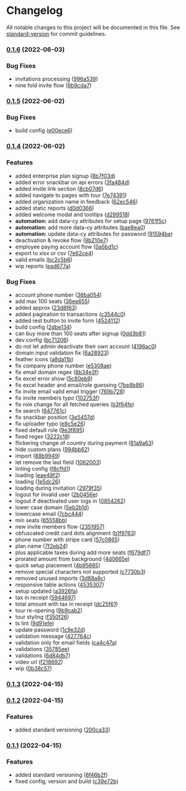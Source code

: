 # Changelog

All notable changes to this project will be documented in this file. See [standard-version](https://github.com/conventional-changelog/standard-version) for commit guidelines.

### [0.1.6](https://github.com/GrowthDay/GrowthDayEnterpriseUI/compare/v0.1.5...v0.1.6) (2022-06-03)


### Bug Fixes

* invitations processing ([996a539](https://github.com/GrowthDay/GrowthDayEnterpriseUI/commit/996a539d4d6c82c891c1e62528f820f8e01a3f45))
* nine fold invite flow ([6b9cda7](https://github.com/GrowthDay/GrowthDayEnterpriseUI/commit/6b9cda7c215b3a73d951d91890eca9f74cdbc558))

### [0.1.5](https://github.com/GrowthDay/GrowthDayEnterpriseUI/compare/v0.1.4...v0.1.5) (2022-06-02)


### Bug Fixes

* build config ([e00ece6](https://github.com/GrowthDay/GrowthDayEnterpriseUI/commit/e00ece6f862d3d3a9ff5b88409a557efdff7367e))

### [0.1.4](https://github.com/GrowthDay/GrowthDayEnterpriseUI/compare/v0.1.3...v0.1.4) (2022-06-02)


### Features

* added enterprise plan signup ([8b7f03d](https://github.com/GrowthDay/GrowthDayEnterpriseUI/commit/8b7f03ddddfda536d6309227b23d7395e12eef59))
* added error snackbar on api errors ([3fa484d](https://github.com/GrowthDay/GrowthDayEnterpriseUI/commit/3fa484df23efcc1fcbf8a87471e31be00cdf656a))
* added invite link section ([8cb07d6](https://github.com/GrowthDay/GrowthDayEnterpriseUI/commit/8cb07d6f8383549ad9f0a642632432b46bdb47cc))
* added navigate to pages with tour ([7e74391](https://github.com/GrowthDay/GrowthDayEnterpriseUI/commit/7e74391abca35f5d89a0ec2c794ab97518c0d37b))
* added organization name in feedback ([62ec546](https://github.com/GrowthDay/GrowthDayEnterpriseUI/commit/62ec5465f0838d4ca0e72be3f9cb85089cba89fa))
* added static reports ([d0d0366](https://github.com/GrowthDay/GrowthDayEnterpriseUI/commit/d0d0366c12765420b772ae003f5018fbcf1bdc9a))
* added welcome modal and tooltips ([d299518](https://github.com/GrowthDay/GrowthDayEnterpriseUI/commit/d299518518a4d8de94aaffcdd0a9bd97091b1802))
* **automation:** add data-cy attributes for setup page ([9761f5c](https://github.com/GrowthDay/GrowthDayEnterpriseUI/commit/9761f5c996ac5210a8bb5bef156d74fe8d1f7b0c))
* **automation:** add more data-cy attributes ([bae8ea0](https://github.com/GrowthDay/GrowthDayEnterpriseUI/commit/bae8ea0fcd0d64e66919757062c65320c8de6db4))
* **automation:** update data-cy attributes for password ([91594be](https://github.com/GrowthDay/GrowthDayEnterpriseUI/commit/91594bea1904728a4ac56292b96ae0be587edd2d))
* deactivation & revoke flow ([9b210e7](https://github.com/GrowthDay/GrowthDayEnterpriseUI/commit/9b210e7118e9bdc4622516a4453ec722eda988bd))
* employee paying account flow ([0a5bd1c](https://github.com/GrowthDay/GrowthDayEnterpriseUI/commit/0a5bd1cc9c96699d9f6c8f18009942b143a7a7c5))
* export to xlsx or csv ([7e62ce4](https://github.com/GrowthDay/GrowthDayEnterpriseUI/commit/7e62ce4889d62b194ad77faa3ac2ebc0670f0991))
* valid emails ([bc2c5b6](https://github.com/GrowthDay/GrowthDayEnterpriseUI/commit/bc2c5b69cd365b5d94ce5b76c88316be0a0f0f1a))
* wip reports ([ead677a](https://github.com/GrowthDay/GrowthDayEnterpriseUI/commit/ead677a1847a8eb884c98a10f4658d1577c3d475))


### Bug Fixes

* account phone number ([36ba054](https://github.com/GrowthDay/GrowthDayEnterpriseUI/commit/36ba054aeff3108721768877c1fa851798b8cbba))
* add max 100 seats ([36ee655](https://github.com/GrowthDay/GrowthDayEnterpriseUI/commit/36ee6559498843eb0e6f9486d6f098dde6e5f649))
* added approx ([23d8f63](https://github.com/GrowthDay/GrowthDayEnterpriseUI/commit/23d8f63888a520a06c3de1efb8bbdc4fb98bdada))
* added pagination to transactions ([c3544c0](https://github.com/GrowthDay/GrowthDayEnterpriseUI/commit/c3544c0307b8747c8b7ef4ecb62a4d15babb4212))
* added rest button to invite form ([4524112](https://github.com/GrowthDay/GrowthDayEnterpriseUI/commit/4524112aab934d765a42179e8c92de113e7f20e1))
* build config ([2dbe134](https://github.com/GrowthDay/GrowthDayEnterpriseUI/commit/2dbe1347d7c43ed2a41e70e756d0c6ef57d44d54))
* can buy more than 100 seats after signup ([0dd3b81](https://github.com/GrowthDay/GrowthDayEnterpriseUI/commit/0dd3b819a5f880da7047abe0a4c97456c40e01ab))
* dev config ([bc71206](https://github.com/GrowthDay/GrowthDayEnterpriseUI/commit/bc71206e8bec68d7c5764ae9ac8773bf9f19904a))
* do not let admin deactivate their own account ([4196ac0](https://github.com/GrowthDay/GrowthDayEnterpriseUI/commit/4196ac0f0ddad93f01a1b3fd79f2ff45f643f58d))
* domain input validation fix ([6a28923](https://github.com/GrowthDay/GrowthDayEnterpriseUI/commit/6a289233c66dd461284433c713662449215d98e4))
* feather icons ([a8da11b](https://github.com/GrowthDay/GrowthDayEnterpriseUI/commit/a8da11b95d5725ab92b23e04d68e9bf30b1210db))
* fix company phone number ([e5308ae](https://github.com/GrowthDay/GrowthDayEnterpriseUI/commit/e5308ae11c91c7900d5f9f87781b2aea4a1e1ff4))
* fix email domain regex ([8b34e3f](https://github.com/GrowthDay/GrowthDayEnterpriseUI/commit/8b34e3fb718ef4a861ed47d881ff2a38b4647fdd))
* fix excel error show ([5c80eb9](https://github.com/GrowthDay/GrowthDayEnterpriseUI/commit/5c80eb951584778246f65a2144d634838a878be5))
* fix excel header and email/role guessing ([7be8b86](https://github.com/GrowthDay/GrowthDayEnterpriseUI/commit/7be8b86b81792b259bfd11c4334409819eed50d2))
* fix invite email valid email trigger ([769b728](https://github.com/GrowthDay/GrowthDayEnterpriseUI/commit/769b728c83fa0573fa65dfeb9133163eb6c929c5))
* fix invite members typo ([102753f](https://github.com/GrowthDay/GrowthDayEnterpriseUI/commit/102753f8dcbf305d09d7202b8e18a60d18b1941f))
* fix role change for all fetched queries ([b3f64fe](https://github.com/GrowthDay/GrowthDayEnterpriseUI/commit/b3f64fe0f415865e4b5f217068aa3ef7e0fa747f))
* fix search ([847761c](https://github.com/GrowthDay/GrowthDayEnterpriseUI/commit/847761c7cfbd6e86e1048498dc59e1d7ebd92f43))
* fix snackbar position ([3e5457d](https://github.com/GrowthDay/GrowthDayEnterpriseUI/commit/3e5457de347320f8f575c5047ffc32781bfebad8))
* fix uploader typo ([e8c5e26](https://github.com/GrowthDay/GrowthDayEnterpriseUI/commit/e8c5e26366b67bc848fde7ce052d35e662db50da))
* fixed default role ([9e3f895](https://github.com/GrowthDay/GrowthDayEnterpriseUI/commit/9e3f895150fac26a8ce9acd0c47a6ff23698404e))
* fixed regex ([3222c18](https://github.com/GrowthDay/GrowthDayEnterpriseUI/commit/3222c1898c731ac963a43eb6c1ca9710dcbed516))
* flickering change of country during payment ([81a9a63](https://github.com/GrowthDay/GrowthDayEnterpriseUI/commit/81a9a635de94caf71f6ab048dc8a56ae5dd16d72))
* hide custom plans ([994bb62](https://github.com/GrowthDay/GrowthDayEnterpriseUI/commit/994bb62ebbfcc2c4196aaa3140f861414d063921))
* import ([88b9949](https://github.com/GrowthDay/GrowthDayEnterpriseUI/commit/88b994901b4f5de83f3900ef597b30a578d8917a))
* let remove the last field ([1062003](https://github.com/GrowthDay/GrowthDayEnterpriseUI/commit/1062003a0d2520632eed7b48506cd1c57f411bcc))
* linting config ([f8cffd1](https://github.com/GrowthDay/GrowthDayEnterpriseUI/commit/f8cffd1bf415efd18402fc019f8e599fedab187b))
* loading ([eae48f2](https://github.com/GrowthDay/GrowthDayEnterpriseUI/commit/eae48f2ad38b4a1764cd1e6a01a8dd042cf65ada))
* loading ([1e5dc26](https://github.com/GrowthDay/GrowthDayEnterpriseUI/commit/1e5dc26b80c2be5c2555526d1447e71c7eae3d07))
* loading during invitation ([2979f35](https://github.com/GrowthDay/GrowthDayEnterpriseUI/commit/2979f3598394dd9753c77afacfe4299e0f896e98))
* logout for invalid user ([2b0456e](https://github.com/GrowthDay/GrowthDayEnterpriseUI/commit/2b0456e00c7b8840996a96cae267c40c0a4ad6ab))
* logout if deactivated user logs in ([0854262](https://github.com/GrowthDay/GrowthDayEnterpriseUI/commit/08542626e7c2bc15a15d714c0bfead8b2ab58c12))
* lower case domain ([5eb2b1d](https://github.com/GrowthDay/GrowthDayEnterpriseUI/commit/5eb2b1d22c6c717572a0860538d72330d38ff632))
* lowercase email ([7cbc444](https://github.com/GrowthDay/GrowthDayEnterpriseUI/commit/7cbc4442535a7d1ab2f7a896236f1e161d41ba7a))
* min seats ([65558bb](https://github.com/GrowthDay/GrowthDayEnterpriseUI/commit/65558bb40779e05ad7ba88b308fbc356fbbc4aa8))
* new invite members flow ([2351957](https://github.com/GrowthDay/GrowthDayEnterpriseUI/commit/23519577f0b5e409bd4b4f60934feb2691c9aeac))
* obfuscated credit card dots alignment ([b1f9763](https://github.com/GrowthDay/GrowthDayEnterpriseUI/commit/b1f9763973fea4dec2b4f38d45e622294945ba4e))
* phone number with stripe card ([57c0865](https://github.com/GrowthDay/GrowthDayEnterpriseUI/commit/57c08651458ae1aceb45edd34b5f503c90a5a48e))
* plan name ([7f2eb24](https://github.com/GrowthDay/GrowthDayEnterpriseUI/commit/7f2eb2400062c8a9a09f6b115e21f306f9615d89))
* plus applicable taxes during add more seats ([f679df7](https://github.com/GrowthDay/GrowthDayEnterpriseUI/commit/f679df774a94b127de8c5e5e29f1383d90cfcd2f))
* prorated amount from background ([4d0665e](https://github.com/GrowthDay/GrowthDayEnterpriseUI/commit/4d0665e0011a6045422652e07d8394e9316a0464))
* quick setup placement ([4b95665](https://github.com/GrowthDay/GrowthDayEnterpriseUI/commit/4b95665fb21f6e7edcfe0286762a7c6580f22cc5))
* remove special characters not supported ([c7730b3](https://github.com/GrowthDay/GrowthDayEnterpriseUI/commit/c7730b3137a9fcfec5aa84d80ada1d8f2337617a))
* removed unused imports ([3d88a8c](https://github.com/GrowthDay/GrowthDayEnterpriseUI/commit/3d88a8cc892aa39eb1fd441ac6d5d4f9f12e2f64))
* responsive table actions ([4535307](https://github.com/GrowthDay/GrowthDayEnterpriseUI/commit/453530737c40016b48fc25bb22acabfddd9f74e9))
* setup updated ([a3926fa](https://github.com/GrowthDay/GrowthDayEnterpriseUI/commit/a3926fa2e840095cadbb5f1cccc921dd9dda3cac))
* tax in receipt ([5944697](https://github.com/GrowthDay/GrowthDayEnterpriseUI/commit/5944697b83dfa8c6069bf58cd93b2a52e28be66d))
* total amount with tax in receipt ([dc25f61](https://github.com/GrowthDay/GrowthDayEnterpriseUI/commit/dc25f610b6f988a94f9de2e4aee2d223ad1ddb01))
* tour re-opening ([9b9cab2](https://github.com/GrowthDay/GrowthDayEnterpriseUI/commit/9b9cab289093e34d78ba77554d1701225f4e7652))
* tour styling ([f350f26](https://github.com/GrowthDay/GrowthDayEnterpriseUI/commit/f350f26b0bfcca0a1fdc6de6c984a106e2cbb1f6))
* ts lint ([9d91efe](https://github.com/GrowthDay/GrowthDayEnterpriseUI/commit/9d91efe18060ba9cc0e4c3a4b1e1ef5dc0527951))
* update password ([1c9e32d](https://github.com/GrowthDay/GrowthDayEnterpriseUI/commit/1c9e32d10207749c58bec4c4ada4e98e8c122146))
* validation message ([427764c](https://github.com/GrowthDay/GrowthDayEnterpriseUI/commit/427764c76ced7f1e146925f9d40dc31e4b882d38))
* validation only for email fields ([ca4c47a](https://github.com/GrowthDay/GrowthDayEnterpriseUI/commit/ca4c47a0e9aed1625e10aed135df60ac78cfdeec))
* validations ([35785ee](https://github.com/GrowthDay/GrowthDayEnterpriseUI/commit/35785eec8b07d20ea26ba1759f5665a3aa55fecd))
* validations ([6d84db7](https://github.com/GrowthDay/GrowthDayEnterpriseUI/commit/6d84db775faeb6ca7bd4f917fea7435d476ba52c))
* video url ([f218692](https://github.com/GrowthDay/GrowthDayEnterpriseUI/commit/f2186925237dae80dd698d99abd5f5dc3b08fe52))
* wip ([0b38c57](https://github.com/GrowthDay/GrowthDayEnterpriseUI/commit/0b38c573ce3729d656bd30effbad61d47a39e674))

### [0.1.3](https://github.com/GrowthDay/GrowthDayEnterpriseUI/compare/v0.1.2...v0.1.3) (2022-04-15)

### [0.1.2](https://github.com/GrowthDay/GrowthDayEnterpriseUI/compare/v0.1.1...v0.1.2) (2022-04-15)


### Features

* added standard versioning ([200ca33](https://github.com/GrowthDay/GrowthDayEnterpriseUI/commit/200ca33e550d89ac542ee2b3a3c0ab95f1a1c0c2))

### [0.1.1](https://github.com/GrowthDay/GrowthDayEnterpriseUI/compare/v0.0.2...v0.1.1) (2022-04-15)


### Features

* added standard versioning ([6f46b2f](https://github.com/GrowthDay/GrowthDayEnterpriseUI/commit/6f46b2f217346b31da513775457d4d9c38afeb57))
* fixed config, version and build ([c39e72b](https://github.com/GrowthDay/GrowthDayEnterpriseUI/commit/c39e72b36170952885a3b2ab07e8ae41e283dcf7))
